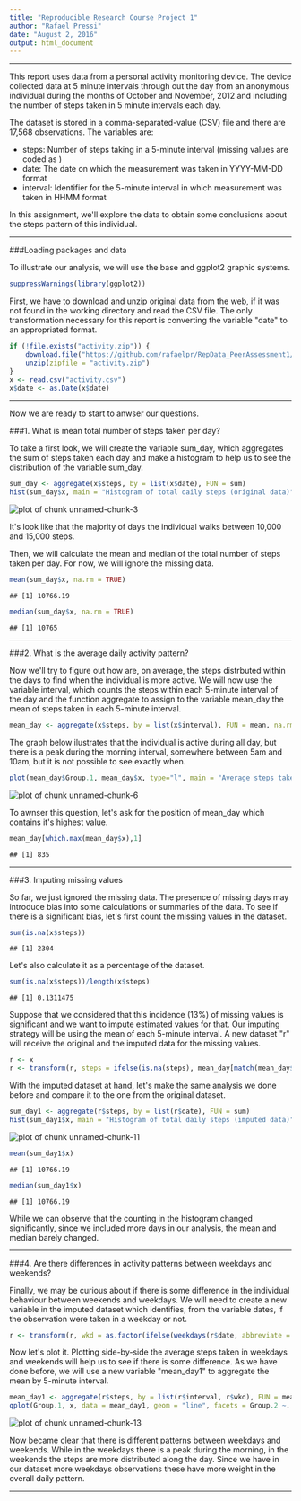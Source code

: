 ```yaml
---
title: "Reproducible Research Course Project 1"
author: "Rafael Pressi"
date: "August 2, 2016"
output: html_document
---
```

---

This report uses data from a personal activity monitoring device. The device collected data at 5 minute intervals through out the day from an anonymous individual during the months of October and November, 2012 and including the number of steps taken in 5 minute intervals each day.

The dataset is stored in a comma-separated-value (CSV) file and there are 17,568 observations. The variables are: 

* steps: Number of steps taking in a 5-minute interval (missing values are coded as )
* date: The date on which the measurement was taken in YYYY-MM-DD format
* interval: Identifier for the 5-minute interval in which measurement was taken in HHMM format

In this assignment, we'll explore the data to obtain some conclusions about the steps pattern of this individual.

---


###Loading packages and data

To illustrate our analysis, we will use the base and ggplot2 graphic systems.


```r
suppressWarnings(library(ggplot2))
```

First, we have to download and unzip original data from the web, if it was not found in the working directory and read the CSV file. The only transformation necessary for this report is converting the variable "date" to an appropriated format.


```r
if (!file.exists("activity.zip")) {
    download.file("https://github.com/rafaelpr/RepData_PeerAssessment1/raw/master/activity.zip", destfile = "activity.zip")
    unzip(zipfile = "activity.zip")
}
x <- read.csv("activity.csv")
x$date <- as.Date(x$date)
```

---

Now we are ready to start to anwser our questions.

###1. What is mean total number of steps taken per day?

To take a first look, we will create the variable sum_day, which aggregates the sum of steps taken each day and make a histogram to help us to see the distribution of the variable sum_day.


```r
sum_day <- aggregate(x$steps, by = list(x$date), FUN = sum)
hist(sum_day$x, main = "Histogram of total daily steps (original data)", xlab = "Number of steps")
```

![plot of chunk unnamed-chunk-3](figure/unnamed-chunk-3-1.png)

It's look like that the majority of days the individual walks between 10,000 and 15,000 steps. 

Then, we will calculate the mean and median of the total number of steps taken per day. For now, we will ignore the missing data.
    

```r
mean(sum_day$x, na.rm = TRUE)
```

```
## [1] 10766.19
```

```r
median(sum_day$x, na.rm = TRUE)
```

```
## [1] 10765
```

---

###2. What is the average daily activity pattern?

Now we'll try to figure out how are, on average, the steps distrbuted within the days to find when the individual is more active. We will now use the variable interval, which counts the steps within each 5-minute interval of the day and the function aggregate to assign to the variable mean_day the mean of steps taken in each 5-minute interval.


```r
mean_day <- aggregate(x$steps, by = list(x$interval), FUN = mean, na.rm = TRUE)
```

The graph below ilustrates that the individual is active during all day, but there is a peak during the morning interval, somewhere between 5am and 10am, but it is not possible to see exactly when.


```r
plot(mean_day$Group.1, mean_day$x, type="l", main = "Average steps taken (original data)", xlab = "Time of day")
```

![plot of chunk unnamed-chunk-6](figure/unnamed-chunk-6-1.png)

To awnser this question, let's ask for the position of mean_day which contains it's highest value.


```r
mean_day[which.max(mean_day$x),1]
```

```
## [1] 835
```

---

###3. Imputing missing values

So far, we just ignored the missing data. The presence of missing days may introduce bias into some calculations or summaries of the data. To see if there is a significant bias, let's first count the missing values in the dataset.


```r
sum(is.na(x$steps))
```

```
## [1] 2304
```

Let's also calculate it as a percentage of the dataset.


```r
sum(is.na(x$steps))/length(x$steps)
```

```
## [1] 0.1311475
```

Suppose that we considered that this incidence (13%) of missing values is significant and we want to impute estimated values for that. Our imputing strategy will be using the mean of each 5-minute interval. A new dataset "r" will receive the original and the imputed data for the missing values. 


```r
r <- x
r <- transform(r, steps = ifelse(is.na(steps), mean_day[match(mean_day$Group.1, r$interval), "x"], steps))
```

With the imputed dataset at hand, let's make the same analysis we done before and compare it to the one from the original dataset.


```r
sum_day1 <- aggregate(r$steps, by = list(r$date), FUN = sum)
hist(sum_day1$x, main = "Histogram of total daily steps (imputed data)", xlab = "Number of steps")
```

![plot of chunk unnamed-chunk-11](figure/unnamed-chunk-11-1.png)

```r
mean(sum_day1$x)
```

```
## [1] 10766.19
```

```r
median(sum_day1$x)
```

```
## [1] 10766.19
```

While we can observe that the counting in the histogram changed significantly, since we included more days in our analysis, the mean and median barely changed.

---

###4. Are there differences in activity patterns between weekdays and weekends?

Finally, we may be curious about if there is some difference in the individual behaviour between weekends and weekdays. We will need to create a new variable in the imputed dataset which identifies, from the variable dates, if the observation were taken in a weekday or not.


```r
r <- transform(r, wkd = as.factor(ifelse(weekdays(r$date, abbreviate = TRUE) %in% c("Sat", "Sun"), "Weekend", "Weekday")))
```

Now let's plot it. Plotting side-by-side the average steps taken in weekdays and weekends will help us to see if there is some difference. As we have done before, we will use a new variable "mean_day1" to aggregate the mean by 5-minute interval.


```r
mean_day1 <- aggregate(r$steps, by = list(r$interval, r$wkd), FUN = mean)
qplot(Group.1, x, data = mean_day1, geom = "line", facets = Group.2 ~. , ylab = "Steps", xlab = "Time of the day")
```

![plot of chunk unnamed-chunk-13](figure/unnamed-chunk-13-1.png)

Now became clear that there is different patterns between weekdays and weekends. While in the weekdays there is a peak during the morning, in the weekends the steps are more distributed along the day. Since we have in our dataset more weekdays observations these have more weight in the overall daily pattern. 

---
